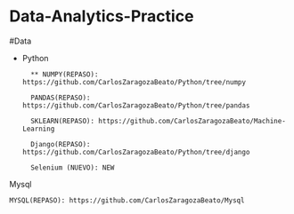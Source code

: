 ﻿# Data-Analytics-Practice

#Data 

* Python

		** NUMPY(REPASO): https://github.com/CarlosZaragozaBeato/Python/tree/numpy

		PANDAS(REPASO): https://github.com/CarlosZaragozaBeato/Python/tree/pandas
		
		SKLEARN(REPASO): https://github.com/CarlosZaragozaBeato/Machine-Learning
	
		Django(REPASO): https://github.com/CarlosZaragozaBeato/Python/tree/django

		Selenium (NUEVO): NEW

		

Mysql

	MYSQL(REPASO): https://github.com/CarlosZaragozaBeato/Mysql














